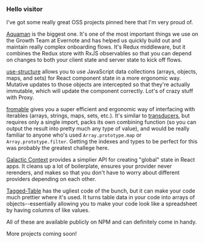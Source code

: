 ### Hello visitor

I've got some really great OSS projects pinned here that I'm very proud of.

[Aquaman](https://github.com/evernote/Aquaman) is the biggest one. It's one of the most important things we use on the Growth Team at Evernote and has helped us quickly build out and maintain really complex onboarding flows. It's Redux middleware, but it combines the Redux store with RxJS observables so that you can depend on changes to both your client state and server state to kick off flows.

[use-structure](https://github.com/baron816/use-structure) allows you to use JavaScript data collections (arrays, objects, maps, and sets) for React component state in a more ergonomic way. Mutative updates to those objects are intercepted so that they're actually immutable, which will update the component correctly. Lot's of crazy stuff with Proxy.

[fromable](https://github.com/baron816/fromable) gives you a super efficient and ergonomic way of interfacing with iterables (arrays, strings, maps, sets, etc.). It's similar to [transducers](https://medium.com/javascript-scene/transducers-efficient-data-processing-pipelines-in-javascript-7985330fe73d), but requires only a single import, packs its own combining function (so you can output the result into pretty much any type of value), and would be really familiar to anyone who's used `Array.prototype.map` or `Array.prototype.filter`. Getting the indexes and types to be perfect for this was probably the greatest challege here.


[Galactic Context](https://github.com/baron816/galactic-context) provides a simplier API for creating "global" state in React apps. It cleans up a lot of boilerplate, ensures your provider never rerenders, and makes so that you don't have to worry about different providers depending on each other.

[Tagged-Table](https://github.com/evernote/Tagged-Table) has the ugliest code of the bunch, but it can make your code much prettier where it's used. It turns table data in your code into arrays of objects--essentially allowing you to make your code look like a spreadsheet by having columns of like values.

All of these are available publicly on NPM and can definitely come in handy.

More projects coming soon!
